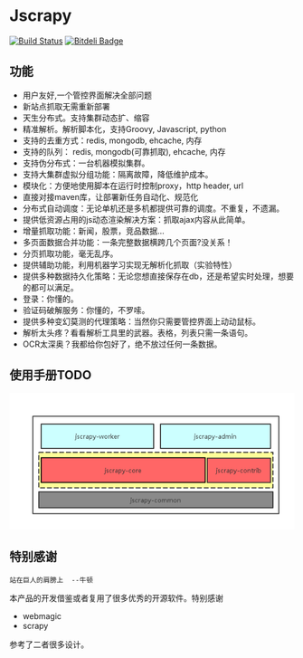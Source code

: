 # Jscrapy
[![Build Status](https://travis-ci.org/jscrapy/jscrapy.svg?branch=master)](https://travis-ci.org/jscrapy/jscrapy)
[![Bitdeli Badge](https://d2weczhvl823v0.cloudfront.net/jscrapy/jscrapy/trend.png)](https://bitdeli.com/free "Bitdeli Badge")
## 功能
- 用户友好,一个管控界面解决全部问题
- 新站点抓取无需重新部署
- 天生分布式。支持集群动态扩、缩容
- 精准解析。解析脚本化，支持Groovy, Javascript, python
- 支持的去重方式：redis, mongodb, ehcache, 内存
- 支持的队列： redis, mongodb(可靠抓取), ehcache, 内存
- 支持伪分布式：一台机器模拟集群。
- 支持大集群虚拟分组功能：隔离故障，降低维护成本。
- 模块化：方便地使用脚本在运行时控制proxy，http header, url
- 直接对接maven库，让部署新任务自动化、规范化
- 分布式自动调度：无论单机还是多机都提供可靠的调度。不重复，不遗漏。
- 提供低资源占用的js动态渲染解决方案：抓取ajax内容从此简单。
- 增量抓取功能：新闻，股票，竞品数据...
- 多页面数据合并功能：一条完整数据横跨几个页面?没关系！
- 分页抓取功能，毫无乱序。
- 提供辅助功能，利用机器学习实现无解析化抓取（实验特性）
- 提供多种数据持久化策略：无论您想直接保存在db，还是希望实时处理，想要的都可以满足。
- 登录：你懂的。
- 验证码破解服务：你懂的，不罗嗦。
- 提供多种变幻莫测的代理策略：当然你只需要管控界面上动动鼠标。
- 解析太头疼？看看解析工具里的武器。表格，列表只需一条语句。
- OCR太深奥？我都给你包好了，绝不放过任何一条数据。

## 使用手册TODO
![工程结构](./docs/jscrapy_project_structure.png)

## 特别感谢
```text
站在巨人的肩膀上  --牛顿
```
本产品的开发借鉴或者复用了很多优秀的开源软件。特别感谢

- webmagic
- scrapy

参考了二者很多设计。
